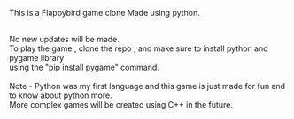 This is a Flappybird game clone 
Made using python.

<br> 
No new updates will be made.


<br> 
To play the game , clone the repo , and make sure to install python and pygame library <br>
using the "pip install pygame" command.
<br>
<br>
Note - Python was my first language and this game is just made for fun and to know about python more.<br>
More complex games will be created using C++ in the future.
<br> 




